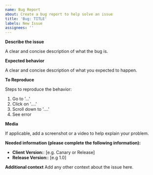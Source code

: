 ```yaml
---
name: Bug Report
about: Create a bug report to help solve an issue
title: 'Bug: TITLE'
labels: New Issue
assignees: ''
---
```


**Describe the issue**

A clear and concise description of what the bug is.

**Expected behavior**

A clear and concise description of what you expected to happen.

**To Reproduce**

Steps to reproduce the behavior:
1. Go to '...'
2. Click on '....'
3. Scroll down to '....'
4. See error


**Media**

If applicable, add a screenshot or a video to help explain your problem.

**Needed information (please complete the following information):**
- **Client Version:**: [e.g. Canary or Release]
- **Release Version:**: [e.g 1.0]

**Additional context**
Add any other context about the issue here.
